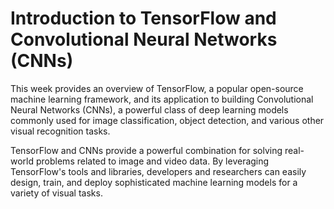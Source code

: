 # Introduction to TensorFlow and Convolutional Neural Networks (CNNs)

This week provides an overview of TensorFlow, a popular open-source machine learning framework, and its application to building Convolutional Neural Networks (CNNs), a powerful class of deep learning models commonly used for image classification, object detection, and various other visual recognition tasks.

TensorFlow and CNNs provide a powerful combination for solving real-world problems related to image and video data. By leveraging TensorFlow's tools and libraries, developers and researchers can easily design, train, and deploy sophisticated machine learning models for a variety of visual tasks.
